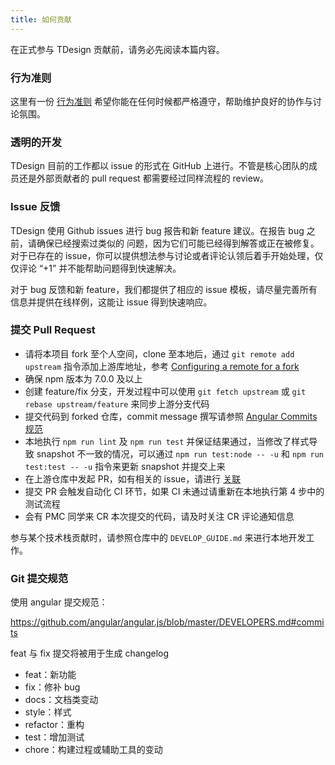 ```yaml
---
title: 如何贡献
---
```


在正式参与 TDesign 贡献前，请务必先阅读本篇内容。

### 行为准则

这里有一份 [行为准则](https://github.com/Tencent/tdesign/blob/main/docs/CODE_OF_CONDUCT.md) 希望你能在任何时候都严格遵守，帮助维护良好的协作与讨论氛围。

### 透明的开发

TDesign 目前的工作都以 issue 的形式在 GitHub 上进行。不管是核心团队的成员还是外部贡献者的 pull request 都需要经过同样流程的 review。

### Issue 反馈

TDesign 使用 Github issues 进行 bug 报告和新 feature 建议。在报告 bug 之前，请确保已经搜索过类似的 问题，因为它们可能已经得到解答或正在被修复。对于已存在的 issue，你可以提供想法参与讨论或者评论认领后着手开始处理，仅仅评论 “+1” 并不能帮助问题得到快速解决。

对于 bug 反馈和新 feature，我们都提供了相应的 issue 模板，请尽量完善所有信息并提供在线样例，这能让 issue 得到快速响应。

### 提交 Pull Request

- 请将本项目 fork 至个人空间，clone 至本地后，通过 `git remote add upstream` 指令添加上游库地址，参考 [Configuring a remote for a fork](https://docs.github.com/en/pull-requests/collaborating-with-pull-requests/working-with-forks/configuring-a-remote-for-a-fork)
- 确保 npm 版本为 7.0.0 及以上
- 创建 feature/fix 分支，开发过程中可以使用 `git fetch upstream` 或 `git rebase upstream/feature` 来同步上游分支代码
- 提交代码到 forked 仓库，commit message 撰写请参照 [Angular Commits 规范](https://github.com/angular/angular.js/blob/master/DEVELOPERS.md#commits)
- 本地执行 `npm run lint` 及 `npm run test` 并保证结果通过，当修改了样式导致 snapshot 不一致的情况，可以通过 `npm run test:node -- -u` 和 `npm run test:test -- -u` 指令来更新 snapshot 并提交上来
- 在上游仓库中发起 PR，如有相关的 issue，请进行 [关联](https://docs.github.com/en/issues/tracking-your-work-with-issues/linking-a-pull-request-to-an-issue#linking-a-pull-request-to-an-issue-using-a-keyword)
- 提交 PR 会触发自动化 CI 环节，如果 CI 未通过请重新在本地执行第 4 步中的测试流程
- 会有 PMC 同学来 CR 本次提交的代码，请及时关注 CR 评论通知信息

参与某个技术栈贡献时，请参照仓库中的 `DEVELOP_GUIDE.md` 来进行本地开发工作。

### Git 提交规范

使用 angular 提交规范：

<https://github.com/angular/angular.js/blob/master/DEVELOPERS.md#commits>

feat 与 fix 提交将被用于生成 changelog

- feat：新功能
- fix：修补 bug
- docs：文档类变动
- style：样式
- refactor：重构
- test：增加测试
- chore：构建过程或辅助工具的变动
